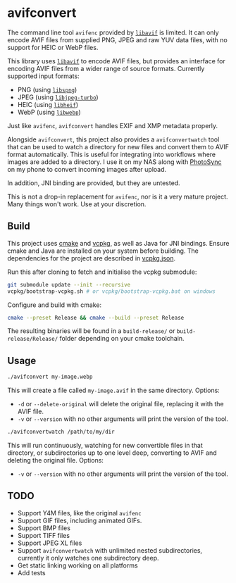 # avifconvert
The command line tool `avifenc` provided by [`libavif`](https://github.com/AOMediaCodec/libavif) is limited. It can only encode AVIF files from supplied PNG, JPEG and raw YUV data files, with no support for HEIC or WebP files.

This library uses [`libavif`](https://github.com/AOMediaCodec/libavif) to encode AVIF files, but provides an interface for encoding AVIF files from a wider range of source formats. Currently supported input formats:
- PNG (using [`libspng`](https://github.com/randy408/libspng))
- JPEG (using [`libjpeg-turbo`](https://github.com/libjpeg-turbo/libjpeg-turbo))
- HEIC (using [`libheif`](https://github.com/strukturag/libheif))
- WebP (using [`libwebp`](https://chromium.googlesource.com/webm/libwebp/))

Just like `avifenc`, `avifconvert` handles EXIF and XMP metadata properly.

Alongside `avifconvert`, this project also provides a `avifconvertwatch` tool that can be used to watch a directory for new files and convert them to AVIF format automatically. This is useful for integrating into workflows where images are added to a directory. I use it on my NAS along with [PhotoSync](https://www.photosync-app.com/) on my phone to convert incoming images after upload.

In addition, JNI binding are provided, but they are untested.

This is not a drop-in replacement for `avifenc`, nor is it a very mature project. Many things won't work. Use at your discretion.

## Build
This project uses [cmake](https://cmake.org/) and [vcpkg](https://vcpkg.io/), as well as Java for JNI bindings. Ensure cmake and Java are installed on your system before building. The dependencies for the project are described in [vcpkg.json](vcpkg.json).

Run this after cloning to fetch and initialise the vcpkg submodule:
```bash
git submodule update --init --recursive
vcpkg/bootstrap-vcpkg.sh # or vcpkg/bootstrap-vcpkg.bat on windows
```

Configure and build with cmake:
```bash
cmake --preset Release && cmake --build --preset Release
```

The resulting binaries will be found in a `build-release/` or `build-release/Release/` folder depending on your cmake toolchain.

## Usage
```bash
./avifconvert my-image.webp
```
This will create a file called `my-image.avif` in the same directory.
Options:
- `-d` or `--delete-original` will delete the original file, replacing it with the AVIF file.
- `-v` or `--version` with no other arguments will print the version of the tool.

```bash
./avifconvertwatch /path/to/my/dir
```
This will run continuously, watching for new convertible files in that directory, or subdirectories up to one level deep, converting to AVIF and deleting the original file.
Options:
- `-v` or `--version` with no other arguments will print the version of the tool.

## TODO
- Support Y4M files, like the original `avifenc`
- Support GIF files, including animated GIFs.
- Support BMP files
- Support TIFF files
- Support JPEG XL files
- Support `avifconvertwatch` with unlimited nested subdirectories, currently it only watches one subdirectory deep.
- Get static linking working on all platforms
- Add tests
